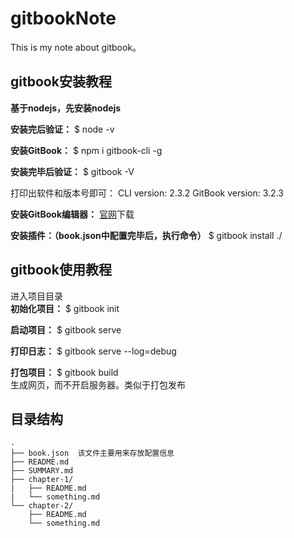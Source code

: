 # gitbookNote
This is my note about gitbook。


## gitbook安装教程

**基于nodejs，先安装nodejs**

**安装完后验证：**
$ node -v

**安装GitBook：**
$ npm i gitbook-cli -g

**安装完毕后验证：**
$ gitbook -V

打印出软件和版本号即可：
CLI version: 2.3.2
GitBook version: 3.2.3


**安装GitBook编辑器：**
[官网](https://www.gitbook.com/)下载

**安装插件：（book.json中配置完毕后，执行命令）**
$ gitbook install ./

## gitbook使用教程
进入项目目录  
**初始化项目：**
$ gitbook init

**启动项目：**
$ gitbook serve

**打印日志：**
$ gitbook serve --log=debug

**打包项目：**
$ gitbook build  
生成网页，而不开启服务器。类似于打包发布


## 目录结构
```
.
├── book.json  该文件主要用来存放配置信息
├── README.md
├── SUMMARY.md
├── chapter-1/
|   ├── README.md
|   └── something.md
└── chapter-2/
    ├── README.md
    └── something.md
```